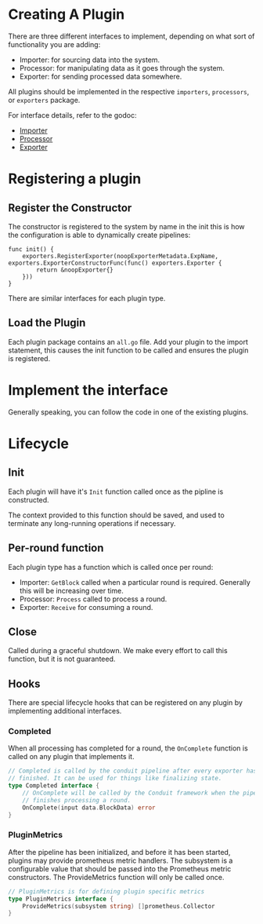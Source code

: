 # Creating A Plugin

There are three different interfaces to implement, depending on what sort of functionality you are adding:
* Importer: for sourcing data into the system.
* Processor: for manipulating data as it goes through the system.
* Exporter: for sending processed data somewhere.

All plugins should be implemented in the respective `importers`, `processors`, or `exporters` package.

For interface details, refer to the godoc:
* [Importer](https://pkg.go.dev/github.com/algorand/conduit/conduit/plugins/importers)
* [Processor](https://pkg.go.dev/github.com/algorand/conduit/conduit/plugins/processors)
* [Exporter](https://pkg.go.dev/github.com/algorand/conduit/conduit/plugins/exporters)

# Registering a plugin

## Register the Constructor

The constructor is registered to the system by name in the init this is how the configuration is able to dynamically create pipelines:
```
func init() {
	exporters.RegisterExporter(noopExporterMetadata.ExpName, exporters.ExporterConstructorFunc(func() exporters.Exporter {
		return &noopExporter{}
	}))
}
```

There are similar interfaces for each plugin type.

## Load the Plugin

Each plugin package contains an `all.go` file. Add your plugin to the import statement, this causes the init function to be called and ensures the plugin is registered.

# Implement the interface

Generally speaking, you can follow the code in one of the existing plugins.

# Lifecycle

## Init

Each plugin will have it's `Init` function called once as the pipline is constructed.

The context provided to this function should be saved, and used to terminate any long-running operations if necessary.

## Per-round function

Each plugin type has a function which is called once per round:
* Importer: `GetBlock` called when a particular round is required. Generally this will be increasing over time.
* Processor: `Process` called to process a round.
* Exporter: `Receive` for consuming a round.

## Close

Called during a graceful shutdown. We make every effort to call this function, but it is not guaranteed.

## Hooks

There are special lifecycle hooks that can be registered on any plugin by implementing additional interfaces.

### Completed

When all processing has completed for a round, the `OnComplete` function is called on any plugin that implements it.

```go
// Completed is called by the conduit pipeline after every exporter has
// finished. It can be used for things like finalizing state.
type Completed interface {
	// OnComplete will be called by the Conduit framework when the pipeline
	// finishes processing a round.
	OnComplete(input data.BlockData) error
}
```

### PluginMetrics

After the pipeline has been initialized, and before it has been started, plugins may provide prometheus metric handlers. The subsystem is a configurable value that should be passed into the Prometheus metric constructors.
The ProvideMetrics function will only be called once.

```go
// PluginMetrics is for defining plugin specific metrics
type PluginMetrics interface {
	ProvideMetrics(subsystem string) []prometheus.Collector
}
```

